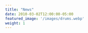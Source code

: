 ```yaml
---
title: "News"
date: 2010-03-02T12:00:00-05:00
featured_image: '/images/drums.webp'
weight: 1
---
```



